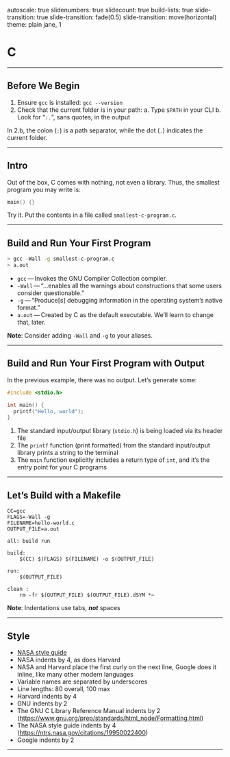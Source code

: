 autoscale: true
slidenumbers: true
slidecount: true
build-lists: true
slide-transition: true
slide-transition: fade(0.5)
slide-transition: move(horizontal)
theme: plain jane, 1

# C

---

## Before We Begin

1. Ensure `gcc` is installed: `gcc --version`
2. Check that the current folder is in your path:
    a. Type `$PATH` in your CLI
    b. Look for “`:.`”, sans quotes, in the output

In 2.b, the colon (`:`) is a path separator, while the dot (`.`) indicates the current folder.

---

## Intro

Out of the box, C comes with nothing, not even a library. Thus, the smallest program you may write is:

```C
main() {}
```

Try it. Put the contents in a file called `smallest-c-program.c`.

---

## Build and Run Your First Program

```bash
> gcc -Wall -g smallest-c-program.c
> a.out
```

* `gcc` — Invokes the GNU Compiler Collection compiler.
* `-Wall` — “…enables all the warnings about constructions that some users consider questionable.”
* `-g` — “Produce[s] debugging information in the operating system’s native format.”
* `a.out` — Created by C as the default executable. We’ll learn to change that, later.

**Note**: Consider adding `-Wall` and `-g` to your aliases.

---

## Build and Run Your First Program with Output

In the previous example, there was no output. Let’s generate some:

```C
#include <stdio.h>

int main() {
  printf("Hello, world");
}
```

1. The standard input/output library (`stdio.h`) is being loaded via its header file
2. The `printf` function (print formatted) from the standard input/output library prints a string to the terminal
3. The `main` function explicitly includes a return type of `int`, and it’s the entry point for your C programs

---

## Let’s Build with a Makefile

```make
CC=gcc
FLAGS=-Wall -g
FILENAME=hello-world.c
OUTPUT_FILE=a.out

all: build run

build:
	$(CC) $(FLAGS) $(FILENAME) -o $(OUTPUT_FILE)

run:
	$(OUTPUT_FILE)

clean :
	rm -fr $(OUTPUT_FILE) $(OUTPUT_FILE).dSYM *~
```

**Note**: Indentations use tabs, **_not_** spaces

---

## Style

* [NASA style guide](https://ntrs.nasa.gov/citations/19950022400)
* NASA indents by 4, as does Harvard
* NASA and Harvard place the first curly on the next line, Google does it inline, like many other modern languages
* Variable names are separated by underscores
* Line lengths: 80 overall, 100 max
* Harvard indents by 4
* GNU indents by 2
* The GNU C Library Reference Manual indents by 2 (https://www.gnu.org/prep/standards/html_node/Formatting.html)
* The NASA style guide indents by 4 (https://ntrs.nasa.gov/citations/19950022400)
* Google indents by 2

---
